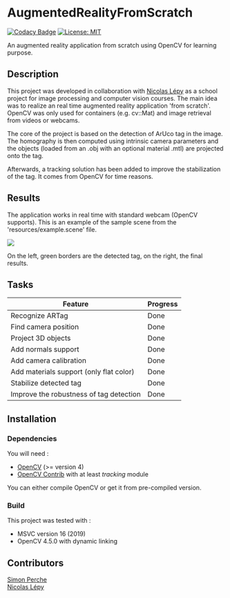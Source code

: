 # AugmentedRealityFromScratch
 
[![Codacy Badge](https://app.codacy.com/project/badge/Grade/96fba42254024bf983cedd22ba061936)](https://www.codacy.com/gh/Solidras/AugmentedRealityFromScratch/dashboard?utm_source=github.com&amp;utm_medium=referral&amp;utm_content=Solidras/AugmentedRealityFromScratch&amp;utm_campaign=Badge_Grade)
[![License: MIT](https://img.shields.io/badge/License-MIT-yellow.svg)](https://opensource.org/licenses/MIT)

An augmented reality application from scratch using OpenCV for learning purpose.

## Description

This project was developed in collaboration with 
[Nicolas Lépy](https://github.com/nicolasLepy) as a school project for image processing and computer vision courses. The main idea was to realize an real time augmented reality application 'from scratch'. OpenCV was only used for containers (e.g. cv::Mat) and image retrieval from videos or webcams. 

The core of the project is based on the detection of ArUco tag in the image. The homography is then computed using intrinsic camera parameters and the objects (loaded from an .obj with an optional material .mtl) are projected onto the tag. 

Afterwards, a tracking solution has been added to improve the stabilization of the tag. It comes from OpenCV for time reasons. 

## Results

The application works in real time with standard webcam (OpenCV supports). This is an example of the sample scene from the 'resources/example.scene' file.

![](readme_files/ARFS.gif)

On the left, green borders are the detected tag, on the right, the final results. 

## Tasks
| Feature                                  | Progress     |
|------------------------------------------|--------------|
| Recognize ARTag                          | Done         |
| Find camera position                     | Done         |
| Project 3D objects                       | Done         |
| Add normals support                      | Done         |
| Add camera calibration                   | Done         |
| Add materials support (only flat color)  | Done         |
| Stabilize detected tag                   | Done         |
| Improve the robustness of tag detection  | Done         |


## Installation
### Dependencies
You will need :
* [OpenCV](https://opencv.org) (>= version 4)
* [OpenCV Contrib](https://github.com/opencv/opencv_contrib) with at least *tracking* module

You can either compile OpenCV or get it from pre-compiled version.

### Build
This project was tested with :
  * MSVC version 16 (2019)
  * OpenCV 4.5.0 with dynamic linking
  
## Contributors

[Simon Perche](https://github.com/Solidras) \
[Nicolas Lépy](https://github.com/nicolasLepy)

